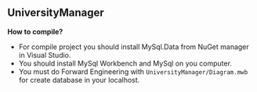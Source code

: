 ## **UniversityManager** ##

**How to compile?**

- For compile project you should install MySql.Data from NuGet manager in Visual Studio. 
- You should install MySql Workbench and MySql on you computer.
- You must do Forward Engineering with `UniversityManager/Diagram.mwb` for create database in your localhost.
